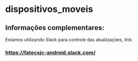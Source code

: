 # dispositivos_moveis

## Informações complementares:

Estamos utilizando Slack para controle das atualizações, link:
### https://fatecsjc-android.slack.com/
